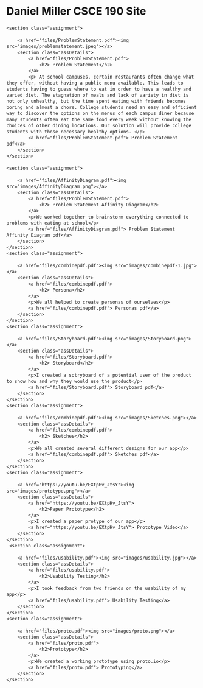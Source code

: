 <html>
<body>
    <h1>Daniel Miller CSCE 190 Site</h1>

    <section class="assignment">

        <a href="files/ProblemStatement.pdf"><img src="images/problemstatement.jpeg"></a>
        <section class="assDetails">
            <a href="files/ProblemStatement.pdf">
                <h2> Problem Statement</h2>
            </a>
            <p> At school campuses, certain restaurants often change what they offer, without having a public menu available. This leads to students having to guess where to eat in order to have a healthy and varied diet. The stagnation of meals and lack of variety in diet is not only unhealthy, but the time spent eating with friends becomes boring and almost a chore. College students need an easy and efficient way to discover the options on the menus of each campus diner because many students often eat the same food every week without knowing the choices of other dining locations. Our solution will provide college students with those necessary healthy options. </p>
            <a href="files/ProblemStatement.pdf"> Problem Statement pdf</a>
        </section>
    </section>

    <section class="assignment">

        <a href="files/AffinityDiagram.pdf"><img src="images/AffinityDiagram.png"></a>
        <section class="assDetails">
            <a href="files/ProblemStatement.pdf">
                <h2> Problem Statement Affinity Diagram</h2>
            </a>
            <p>We worked together to brainstorm everything connected to problems with eating at school</p>
            <a href="files/AffinityDiagram.pdf"> Problem Statement Affinity Diagram pdf</a>
        </section>
    </section>
    <section class="assignment">

        <a href="files/combinepdf.pdf"><img src="images/combinepdf-1.jpg"></a>
        <section class="assDetails">
            <a href="files/combinepdf.pdf">
                <h2> Persona</h2>
            </a>
            <p>We all helped to create personas of ourselves</p>
            <a href="files/combinepdf.pdf"> Personas pdf</a>
        </section>
    </section>
    <section class="assignment">

        <a href="files/Storyboard.pdf"><img src="images/Storyboard.png"></a>
        <section class="assDetails">
            <a href="files/Storyboard.pdf">
                <h2> Storyboard</h2>
            </a>
            <p>I created a sotryboard of a potential user of the product to show how and why they would use the product</p>
            <a href="files/Storyboard.pdf"> Storyboard pdf</a>
        </section>
    </section>
    <section class="assignment">

        <a href="files/combinepdf.pdf"><img src="images/Sketches.png"></a>
        <section class="assDetails">
            <a href="files/combinepdf.pdf">
                <h2> Sketches</h2>
            </a>
            <p>We all created several different designs for our app</p>
            <a href="files/combinepdf.pdf"> Sketches pdf</a>
        </section>
    </section>
    <section class="assignment">

        <a href="https://youtu.be/EXtpHv_JtsY"><img src="images/prototype.png"></a>
        <section class="assDetails">
            <a href="https://youtu.be/EXtpHv_JtsY">
                <h2>Paper Prototype</h2>
            </a>
            <p>I created a paper protype of our app</p>
            <a href="https://youtu.be/EXtpHv_JtsY"> Prototype Video</a>
        </section>
    </section>
     <section class="assignment">

        <a href="files/usability.pdf"><img src="images/usability.jpg"></a>
        <section class="assDetails">
            <a href="files/usability.pdf">
                <h2>Usability Testing</h2>
            </a>
            <p>I took feedback from two friends on the usability of my app</p>
            <a href="files/usability.pdf"> Usability Testing</a>
        </section>
    </section>
    <section class="assignment">

        <a href="files/proto.pdf"><img src="images/proto.png"></a>
        <section class="assDetails">
            <a href="files/proto.pdf">
                <h2>Prototype</h2>
            </a>
            <p>We created a working prototype using proto.io</p>
            <a href="files/proto.pdf"> Prototyping</a>
        </section>
    </section>
</body>
</html>
